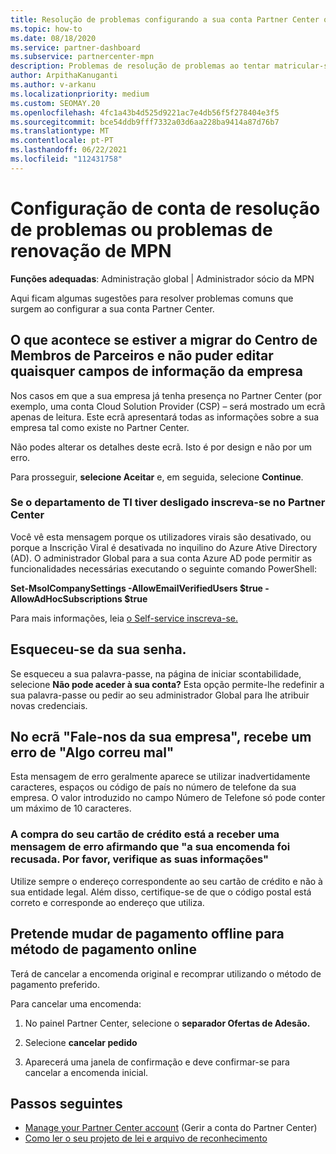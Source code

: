 ```yaml
---
title: Resolução de problemas configurando a sua conta Partner Center ou problemas de renovação de MPN
ms.topic: how-to
ms.date: 08/18/2020
ms.service: partner-dashboard
ms.subservice: partnercenter-mpn
description: Problemas de resolução de problemas ao tentar matricular-se no Partner Center. Respostas abordam desafios com métodos de pagamento, esquecendo palavras-passe, e muito mais.
author: ArpithaKanuganti
ms.author: v-arkanu
ms.localizationpriority: medium
ms.custom: SEOMAY.20
ms.openlocfilehash: 4fc1a43b4d525d9221ac7e4db56f5f278404e3f5
ms.sourcegitcommit: bce54ddb9fff7332a03d6aa228ba9414a87d76b7
ms.translationtype: MT
ms.contentlocale: pt-PT
ms.lasthandoff: 06/22/2021
ms.locfileid: "112431758"
---
```

# <a name="troubleshoot-account-setup-or-mpn-renewal-issues"></a>Configuração de conta de resolução de problemas ou problemas de renovação de MPN

**Funções adequadas**: Administração global | Administrador sócio da MPN
 
Aqui ficam algumas sugestões para resolver problemas comuns que surgem ao configurar a sua conta Partner Center.

## <a name="what-happens-if-you-are-migrating-from-partner-membership-center-and-you-cant-edit-any-company-information-fields"></a>O que acontece se estiver a migrar do Centro de Membros de Parceiros e não puder editar quaisquer campos de informação da empresa

Nos casos em que a sua empresa já tenha presença no Partner Center (por exemplo, uma conta Cloud Solution Provider (CSP) – será mostrado um ecrã apenas de leitura. Este ecrã apresentará todas as informações sobre a sua empresa tal como existe no Partner Center.

Não podes alterar os detalhes deste ecrã. Isto é por design e não por um erro.

Para prosseguir, **selecione Aceitar** e, em seguida, selecione **Continue**.


### <a name="if-the-it-department-has-turned-off-sign-up-for-partner-center"></a>Se o departamento de TI tiver desligado **inscreva-se no Partner Center**

Você vê esta mensagem porque os utilizadores virais são desativado, ou porque a Inscrição Viral é desativada no inquilino do Azure Ative Directory (AD). O administrador Global para a sua conta Azure AD pode permitir as funcionalidades necessárias executando o seguinte comando PowerShell:

**Set-MsolCompanySettings -AllowEmailVerifiedUsers $true -AllowAdHocSubscriptions $true**

Para mais informações, leia [o Self-service inscreva-se.](/azure/active-directory/users-groups-roles/directory-self-service-signup)

## <a name="you-forgot-your-password"></a>Esqueceu-se da sua senha.

Se esqueceu a sua palavra-passe, na página de iniciar scontabilidade, selecione **Não pode aceder à sua conta?** Esta opção permite-lhe redefinir a sua palavra-passe ou pedir ao seu administrador Global para lhe atribuir novas credenciais.

## <a name="on-the-tell-us-about-your-company-screen-you-receive-a-something-went-wrong-error"></a>No ecrã "Fale-nos da sua empresa", recebe um erro de "Algo correu mal"

Esta mensagem de erro geralmente aparece se utilizar inadvertidamente caracteres, espaços ou código de país no número de telefone da sua empresa. O valor introduzido no campo Número de Telefone só pode conter um máximo de 10 caracteres.


### <a name="your-credit-card-purchase-is-receiving-an-error-message-stating-that-your-order-was-declined-please-verify-your-information"></a>A compra do seu cartão de crédito está a receber uma mensagem de erro afirmando que "a sua encomenda foi recusada. Por favor, verifique as suas informações"


Utilize sempre o endereço correspondente ao seu cartão de crédito e não à sua entidade legal. Além disso, certifique-se de que o código postal está correto e corresponde ao endereço que utiliza.

## <a name="you-want-to-switch-from-offline-payment-to-online-payment-method"></a>Pretende mudar de pagamento offline para método de pagamento online 

Terá de cancelar a encomenda original e recomprar utilizando o método de pagamento preferido.

Para cancelar uma encomenda:

1. No painel Partner Center, selecione o **separador Ofertas de Adesão.**

2. Selecione **cancelar pedido**

3. Aparecerá uma janela de confirmação e deve confirmar-se para cancelar a encomenda inicial.

## <a name="next-steps"></a>Passos seguintes

- [Manage your Partner Center account](partner-center-account-setup.md) (Gerir a conta do Partner Center)
- [Como ler o seu projeto de lei e arquivo de reconhecimento](read-your-bill.md)
